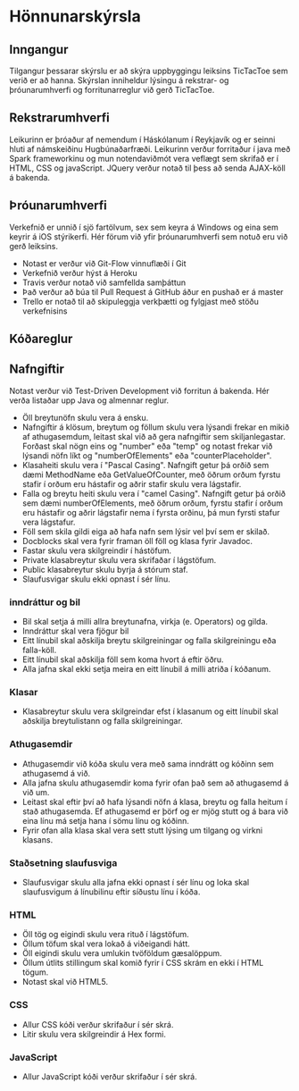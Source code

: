 # Hönnunarskýrsla

## Inngangur
Tilgangur þessarar skýrslu er að skýra uppbyggingu leiksins TicTacToe sem verið er að hanna. Skýrslan inniheldur lýsingu á rekstrar- og þróunarumhverfi og forritunarreglur við gerð TicTacToe.

## Rekstrarumhverfi ##
Leikurinn er þróaður af nemendum í Háskólanum í Reykjavík og er seinni hluti af námskeiðinu Hugbúnaðarfræði. Leikurinn verður forritaður í java með Spark frameworkinu og mun notendaviðmót vera veflægt sem skrifað er í HTML, CSS og javaScript. JQuery verður notað til þess að senda AJAX-köll á bakenda.

## Þróunarumhverfi ##
Verkefnið er unnið í sjö fartölvum, sex sem keyra á Windows og eina sem keyrir á iOS stýrikerfi. Hér förum við yfir þróunarumhverfi sem notuð eru við gerð leiksins.
* Notast er verður við Git-Flow vinnuflæði í Git
* Verkefnið verður hýst á Heroku
* Travis verður notað við samfellda samþáttun
* Það verður að búa til Pull Request á GitHub áður en pushað er á master
* Trello er notað til að skipuleggja verkþætti og fylgjast með stöðu verkefnisins

## Kóðareglur

## Nafngiftir
Notast verður við Test-Driven Development við forritun á bakenda. Hér verða listaðar upp Java og almennar reglur.
* Öll breytunöfn skulu vera á ensku.
* Nafngiftir á klösum, breytum og föllum skulu vera lýsandi frekar en mikið af athugasemdum, leitast skal við að gera nafngiftir sem skiljanlegastar. Forðast skal nögn eins og "number" eða "temp" og notast frekar við lýsandi nöfn líkt og "numberOfElements" eða "counterPlaceholder".
* Klasaheiti skulu vera í "Pascal Casing". Nafngift getur þá orðið sem dæmi MethodName eða GetValueOfCounter, með öðrum orðum fyrstu stafir í orðum eru hástafir og aðrir stafir skulu vera lágstafir.
* Falla og breytu heiti skulu vera í "camel Casing". Nafngift getur þá orðið sem dæmi numberOfElements, með öðrum orðum, fyrstu stafir í orðum eru hástafir og aðrir lágstafir nema í fyrsta orðinu, þá mun fyrsti stafur vera lágstafur.
* Föll sem skila gildi eiga að hafa nafn sem lýsir vel því sem er skilað.
* Docblocks skal vera fyrir framan öll föll og klasa fyrir Javadoc.
* Fastar skulu vera skilgreindir í hástöfum.
* Private klasabreytur skulu vera skrifaðar í lágstöfum.
* Public klasabreytur skulu byrja á stórum staf.
* Slaufusvigar skulu ekki opnast í sér línu.

### inndráttur og bil
* Bil skal setja á milli allra breytunafna, virkja (e. Operators) og gilda.
* Inndráttur skal vera fjögur bil
* Eitt línubil skal aðskilja breytu skilgreiningar og falla skilgreiningu eða falla-köll.
* Eitt línubil skal aðskilja föll sem koma hvort á eftir öðru.
* Alla jafna skal ekki setja meira en eitt línubil á milli atriða í kóðanum.

### Klasar
* Klasabreytur skulu vera skilgreindar efst í klasanum og eitt línubil skal aðskilja breytulistann og falla skilgreiningar.

### Athugasemdir
* Athugasemdir við kóða skulu vera með sama inndrátt og kóðinn sem athugasemd á við.
* Alla jafna skulu athugasemdir koma fyrir ofan það sem að athugasemd á við um.
* Leitast skal eftir því að hafa lýsandi nöfn á klasa, breytu og falla heitum í stað athugasemda. Ef athugasemd er þörf og er mjög stutt og á bara við eina línu má setja hana í sömu línu og kóðinn.
* Fyrir ofan alla klasa skal vera sett stutt lýsing um tilgang og virkni klasans.

### Staðsetning slaufusviga
* Slaufusvigar skulu alla jafna ekki opnast í sér línu og loka skal slaufusvigum á línubilinu eftir síðustu línu í kóða.

### HTML
* Öll tög og eigindi skulu vera rituð í lágstöfum.
* Öllum töfum skal vera lokað á viðeigandi hátt.
* Öll eigindi skulu vera umlukin tvöföldum gæsalöppum.
* Öllum útlits stillingum skal komið fyrir í CSS skrám en ekki í HTML tögum. 
* Notast skal við HTML5.

### CSS
* Allur CSS kóði verður skrifaður í sér skrá.
* Litir skulu vera skilgreindir á Hex formi.

### JavaScript
* Allur JavaScript kóði verður skrifaður í sér skrá.
